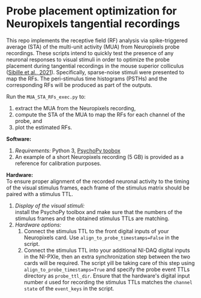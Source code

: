 # Probe placement optimization for Neuropixels tangential recordings

This repo implements the receptive field (RF) analysis via spike-triggered average (STA) of the multi-unit activity (MUA) from Neuropixels probe recordings. These scripts intend to quickly test the presence of any neuronal responses to visual stimuli in order to optimize the probe placement during tangential recordings in the mouse superior colliculus ([Sibille et al., 2021](https://www.biorxiv.org/content/10.1101/2021.06.12.448191v1.abstract)). Specifically, sparse-noise stimuli were presented to map the RFs. The peri-stimulus time histograms (PSTHs) and the corresponding RFs will be produced as part of the outputs.

Run the `MUA_STA_RFs_exec.py` to:
1. extract the MUA from the Neuropixels recording,
2. compute the STA of the MUA to map the RFs for each channel of the probe, and 
3. plot the estimated RFs.

**Software:** 
1. *Requirements:* Python 3, [PsychoPy toobox](https://www.psychopy.org/download.html)
2. An example of a short Neuropixels recording (5 GB) is provided as a reference for calibration purposes.

**Hardware:**  
To ensure proper alignment of the recorded neuronal activity to the timing of the visual stimulus frames, each frame of the stimulus matrix should be paired with a stimulus TTL.
1. *Display of the visual stimuli:*  
install the PsychoPy toolbox and make sure that the numbers of the stimulus frames and the obtained stimulus TTLs are matching. 
2. *Hardware options:* 
    1. Connect the stimulus TTL to the front digital inputs of your Neuropixels card. Use `align_to_probe_timestamps=False` in the script.
    2. Connect the stimulus TTL into your additional NI-DAQ digital inputs in the NI-PXIe, then an extra synchronization step between the two cards will be required. The script yill be taking care of this step using `align_to_probe_timestamps=True` and specify the probe event TTLs directory as `probe_ttl_dir`. Ensure that the hardware's digital input number `d` used for recording the stimulus TTLs matches the `channel state` of the `event_keys` in the script.

